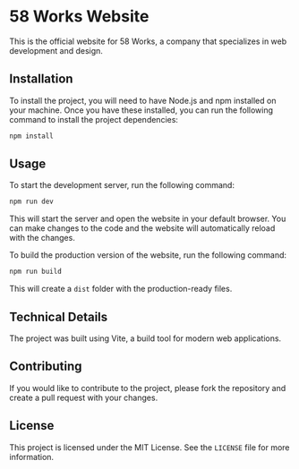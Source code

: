 # 58 Works Website

This is the official website for 58 Works, a company that specializes in web development and design.

## Installation

To install the project, you will need to have Node.js and npm installed on your machine. Once you have these installed, you can run the following command to install the project dependencies:

``` bash 
npm install
```


## Usage

To start the development server, run the following command:
``` bash 
npm run dev
```

This will start the server and open the website in your default browser. You can make changes to the code and the website will automatically reload with the changes.

To build the production version of the website, run the following command:

``` bash 
npm run build
```


This will create a `dist` folder with the production-ready files.


## Technical Details

The project was built using Vite, a build tool for modern web applications. 

## Contributing

If you would like to contribute to the project, please fork the repository and create a pull request with your changes.

## License

This project is licensed under the MIT License. See the `LICENSE` file for more information.